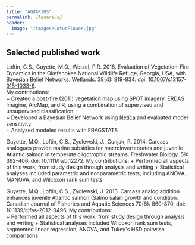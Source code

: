 ```yaml
---
title: "AQUARIUS"
permalink: /Aquarius/
header:
  image: "/images/LotusFlower.jpg"
---
```





## Selected published work

Loftin, C.S., Guyette, M.Q., Wetzel, P.R. 2018. Evaluation of Vegetation-Fire Dynamics in the Okefenokee National Wildlife Refuge, Georgia, USA, with Bayesian Belief Networks. Wetlands. 38(4): 819-834. doi: [10.1007/s13157-018-1033-6](https://doi.org/10.1007/s13157-018-1033-6).  
    My contributions:  
    + Created a post-fire (2011) vegetation map using SPOT imagery, ERDAS Imagine, ArcMap, and R, using a combination of supervised and unsupervised classification  
    + Developed a Bayesian Belief Network using [Netica](https://www.norsys.com/netica.html) and evaluated model sensitivity  
    + Analyzed modeled results with FRAGSTATS  

Guyette, M.Q., Loftin, C.S., Zydlewski, J., Cunjak, R. 2014. Carcass analogues provide marine subsidies for macroinvertebrates and juvenile Atlantic salmon in temperate oligotrophic streams. Freshwater Biology. 59: 392-406. doi: 10.1111/fwb.12272.
    My contributions:
    + Performed all aspects of this work, from study design through analysis and writing
    + Statistical analyses included parametric and nonparametric tests, including ANOVA, MANOVA, and Wilcoxon rank sum tests

Guyette, M.Q., Loftin, C.S., Zydlewski, J. 2013. Carcass analog addition enhances juvenile Atlantic salmon (Salmo salar) growth and condition. Canadian Journal of Fisheries and Aquatic Sciences 70(6): 860-870. doi: 10.1139/cjfas-2012-0496.
    My contributions:  
    + Performed all aspects of this work, from study design through analysis and writing
    + Statistical analyses included Wilcoxon rank sum tests, segmented linear regression, ANOVA, and Tukey's HSD pairwise comparisons
